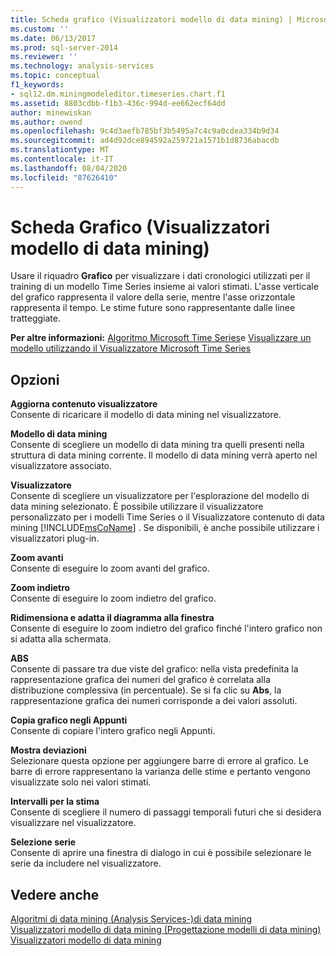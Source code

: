 ```yaml
---
title: Scheda grafico (Visualizzatori modello di data mining) | Microsoft Docs
ms.custom: ''
ms.date: 06/13/2017
ms.prod: sql-server-2014
ms.reviewer: ''
ms.technology: analysis-services
ms.topic: conceptual
f1_keywords:
- sql12.dm.miningmodeleditor.timeseries.chart.f1
ms.assetid: 8803cdbb-f1b3-436c-994d-ee662ecf64dd
author: minewiskan
ms.author: owend
ms.openlocfilehash: 9c4d3aefb785bf3b5495a7c4c9a0cdea334b9d34
ms.sourcegitcommit: ad4d92dce894592a259721a1571b1d8736abacdb
ms.translationtype: MT
ms.contentlocale: it-IT
ms.lasthandoff: 08/04/2020
ms.locfileid: "87626410"
---
```

# <a name="chart-tab-mining-model-viewers"></a>Scheda Grafico (Visualizzatori modello di data mining)
  Usare il riquadro **Grafico** per visualizzare i dati cronologici utilizzati per il training di un modello Time Series insieme ai valori stimati. L'asse verticale del grafico rappresenta il valore della serie, mentre l'asse orizzontale rappresenta il tempo. Le stime future sono rappresentante dalle linee tratteggiate.  
  
 **Per altre informazioni:** [Algoritmo Microsoft Time Series](data-mining/microsoft-time-series-algorithm.md)e [Visualizzare un modello utilizzando il Visualizzatore Microsoft Time Series](data-mining/browse-a-model-using-the-microsoft-time-series-viewer.md)  
  
## <a name="options"></a>Opzioni  
 **Aggiorna contenuto visualizzatore**  
 Consente di ricaricare il modello di data mining nel visualizzatore.  
  
 **Modello di data mining**  
 Consente di scegliere un modello di data mining tra quelli presenti nella struttura di data mining corrente. Il modello di data mining verrà aperto nel visualizzatore associato.  
  
 **Visualizzatore**  
 Consente di scegliere un visualizzatore per l'esplorazione del modello di data mining selezionato. È possibile utilizzare il visualizzatore personalizzato per i modelli Time Series o il Visualizzatore contenuto di data mining [!INCLUDE[msCoName](../includes/msconame-md.md)] . Se disponibili, è anche possibile utilizzare i visualizzatori plug-in.  
  
 **Zoom avanti**  
 Consente di eseguire lo zoom avanti del grafico.  
  
 **Zoom indietro**  
 Consente di eseguire lo zoom indietro del grafico.  
  
 **Ridimensiona e adatta il diagramma alla finestra**  
 Consente di eseguire lo zoom indietro del grafico finché l'intero grafico non si adatta alla schermata.  
  
 **ABS**  
 Consente di passare tra due viste del grafico: nella vista predefinita la rappresentazione grafica dei numeri del grafico è correlata alla distribuzione complessiva (in percentuale). Se si fa clic su **Abs**, la rappresentazione grafica dei numeri corrisponde a dei valori assoluti.  
  
 **Copia grafico negli Appunti**  
 Consente di copiare l'intero grafico negli Appunti.  
  
 **Mostra deviazioni**  
 Selezionare questa opzione per aggiungere barre di errore al grafico. Le barre di errore rappresentano la varianza delle stime e pertanto vengono visualizzate solo nei valori stimati.  
  
 **Intervalli per la stima**  
 Consente di scegliere il numero di passaggi temporali futuri che si desidera visualizzare nel visualizzatore.  
  
 **Selezione serie**  
 Consente di aprire una finestra di dialogo in cui è possibile selezionare le serie da includere nel visualizzatore.  
  
## <a name="see-also"></a>Vedere anche  
 [Algoritmi di data mining &#40;Analysis Services-&#41;di data mining](data-mining/data-mining-algorithms-analysis-services-data-mining.md)   
 [Visualizzatori modello di data mining &#40;Progettazione modelli di data mining&#41;](mining-model-viewers-data-mining-model-designer.md)   
 [Visualizzatori modello di data mining](data-mining/data-mining-model-viewers.md)  
  
  
